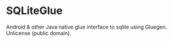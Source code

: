 SQLiteGlue
==========

Android &amp; other Java native glue interface to sqlite using Gluegen. Unlicense (public domain).
